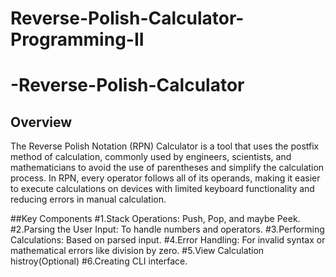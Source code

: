 # Reverse-Polish-Calculator-Programming-II
# -Reverse-Polish-Calculator

## Overview

The Reverse Polish Notation (RPN) Calculator is a tool that uses the postfix method of calculation, commonly used by engineers, scientists, and mathematicians to avoid the use of parentheses and simplify the calculation process. In RPN, every operator follows all of its operands, making it easier to execute calculations on devices with limited keyboard functionality and reducing errors in manual calculation.

##Key Components
#1.Stack Operations: Push, Pop, and maybe Peek.
#2.Parsing the User Input: To handle numbers and operators.
#3.Performing Calculations: Based on parsed input.
#4.Error Handling: For invalid syntax or mathematical errors like division by zero.
#5.View Calculation histroy(Optional)
#6.Creating CLI interface.
